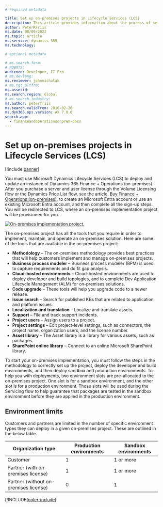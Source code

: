 ```yaml
---
# required metadata

title: Set up on-premises projects in Lifecycle Services (LCS)
description: This article provides information about the process of setting up an on-premises project in Microsoft Dynamics Lifecycle Services (LCS). 
author: PeterRFriis
ms.date: 08/09/2022
ms.topic: article
ms.service: dynamics-365
ms.technology: 

# optional metadata

# ms.search.form: 
# ROBOTS: 
audience: Developer, IT Pro
# ms.devlang: 
ms.reviewer: johnmichalak
# ms.tgt_pltfrm: 
ms.assetid: 
ms.search.region: Global
# ms.search.industry: 
ms.author: peterfriis
ms.search.validFrom: 2016-02-28
ms.dyn365.ops.version: AX 7.0.0
search.app:
  - financeandoperationsonprem-docs
---
```

# Set up on-premises projects in Lifecycle Services (LCS)

[!include [banner](../includes/banner.md)]

You must use Microsoft Dynamics Lifecycle Services (LCS) to deploy and update an instance of Dynamics 365 Finance + Operations (on-premises). After you purchase a server and user license through the Volume Licensing flow or the Dynamics Price List flow, see the article, [Buy Finance + Operations (on-premises)](../../fin-ops/get-started/purchase-on-premises.md), to create an Microsoft Entra account or use an existing Microsoft Entra account, and then complete all the sign-up steps. You will be redirected to LCS, where an on-premises implementation project will be provisioned for you.

 [![On-premises implementation project.](./media/lbd-proejcts-01.png)](./media/lbd-proejcts-01.png)

The on-premises project has all the tools that you require in order to implement, maintain, and operate an on-premises solution. Here are some of the tools that are available in the on-premises project:

- **Methodology** – The on-premises methodology provides best practices that will help customers implement and manage on-premises projects.
- **Business process modeler** – Business process modeler (BPM) is used to capture requirements and do fit gap analysis.
- **Cloud-hosted environments** – Cloud-hosted environments are used to deploy developer and build topologies, and to complete Dev Application Lifecycle Management (ALM) for on-premises solutions.
- **Code upgrade** – These tools will help you upgrade code to a newer release.
- **Issue search** – Search for published KBs that are related to application and platform issues.
- **Localization and translation** – Localize and translate assets.
- **Support** – File and track support incidents.
- **Project users** – Assign users to a project.
- **Project settings** – Edit project-level settings, such as connectors, the project name, organization users, and the license number.
- **Asset library** – The Asset library is a library for various assets, such as packages.
- **SharePoint online library** – Connect to an online Microsoft SharePoint library.

To start your on-premises implementation, you must follow the steps in the methodology to correctly set up the project, deploy the developer and build environments, and then deploy sandbox and production environments. To help you with deployments, two environment slots are pre-allocated to the on-premises project. One slot is for a sandbox environment, and the other slot is for a production environment. These slots will be used during the Servicing flow to help guarantee that packages are tested in the sandbox environment before they are applied in the production environment.

## Environment limits
Customers and partners are limited in the number of specific environment types they can deploy in a given on-premises project.  These are outlined in the below table.

|Organization type|Production environments|Sandbox environments|
|-----------------|-----------------------|--------------------|
| Customer | 1 | 1 or more |
| Partner (with on-premises license) | 1 | 1 or more |
| Partner (without on-premises license) | 0 | 1 |


[!INCLUDE[footer-include](../../../includes/footer-banner.md)]